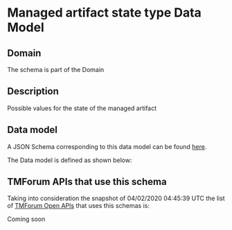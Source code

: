 # Managed artifact state type Data Model

## Domain

The  schema is part of the  Domain

## Description

Possible values for the state of the managed artifact

## Data model

A JSON Schema corresponding to this data model can be found
[here](https://github.com/tmforum-rand/schemas/blob/candidates/Common/ManagedArtifactStateType.schema.json).

The Data model is defined as shown below:




## TMForum APIs that use this schema

Taking into consideration the snapshot of 04/02/2020 04:45:39 UTC the list of [TMForum Open APIs](https://www.tmforum.org/open-apis/) that uses this schemas is:

Coming soon